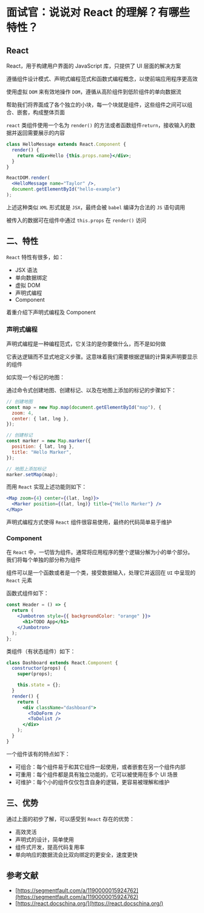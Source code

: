 # 面试官：说说对 React 的理解？有哪些特性？

##  React

React，用于构建用户界面的 JavaScript 库，只提供了 UI 层面的解决方案

遵循组件设计模式、声明式编程范式和函数式编程概念，以使前端应用程序更高效

使用虚拟 `DOM` 来有效地操作 `DOM`，遵循从高阶组件到低阶组件的单向数据流

帮助我们将界面成了各个独立的小块，每一个块就是组件，这些组件之间可以组合、嵌套，构成整体页面

`react` 类组件使用一个名为 `render()` 的方法或者函数组件`return`，接收输入的数据并返回需要展示的内容

```jsx
class HelloMessage extends React.Component {
  render() {
    return <div>Hello {this.props.name}</div>;
  }
}

ReactDOM.render(
  <HelloMessage name="Taylor" />,
  document.getElementById("hello-example")
);
```

上述这种类似 `XML` 形式就是 `JSX`，最终会被 `babel` 编译为合法的 `JS` 语句调用

被传入的数据可在组件中通过 `this.props` 在 `render()` 访问

## 二、特性

`React` 特性有很多，如：

- JSX 语法
- 单向数据绑定
- 虚拟 DOM
- 声明式编程
- Component

着重介绍下声明式编程及 Component

### 声明式编程

声明式编程是一种编程范式，它关注的是你要做什么，而不是如何做

它表达逻辑而不显式地定义步骤。这意味着我们需要根据逻辑的计算来声明要显示的组件

如实现一个标记的地图：

通过命令式创建地图、创建标记、以及在地图上添加的标记的步骤如下：

```js
// 创建地图
const map = new Map.map(document.getElementById("map"), {
  zoom: 4,
  center: { lat, lng },
});

// 创建标记
const marker = new Map.marker({
  position: { lat, lng },
  title: "Hello Marker",
});

// 地图上添加标记
marker.setMap(map);
```

而用 `React` 实现上述功能则如下：

```jsx
<Map zoom={4} center={(lat, lng)}>
  <Marker position={(lat, lng)} title={"Hello Marker"} />
</Map>
```

声明式编程方式使得 `React` 组件很容易使用，最终的代码简单易于维护

### Component

在 `React` 中，一切皆为组件。通常将应用程序的整个逻辑分解为小的单个部分。 我们将每个单独的部分称为组件

组件可以是一个函数或者是一个类，接受数据输入，处理它并返回在 `UI` 中呈现的 `React` 元素

函数式组件如下：

```jsx
const Header = () => {
  return (
    <Jumbotron style={{ backgroundColor: "orange" }}>
      <h1>TODO App</h1>
    </Jumbotron>
  );
};
```

类组件（有状态组件）如下：

```jsx
class Dashboard extends React.Component {
  constructor(props) {
    super(props);

    this.state = {};
  }
  render() {
    return (
      <div className="dashboard">
        <ToDoForm />
        <ToDolist />
      </div>
    );
  }
}
```

一个组件该有的特点如下：

- 可组合：每个组件易于和其它组件一起使用，或者嵌套在另一个组件内部
- 可重用：每个组件都是具有独立功能的，它可以被使用在多个 UI 场景
- 可维护：每个小的组件仅仅包含自身的逻辑，更容易被理解和维护

## 三、优势

通过上面的初步了解，可以感受到 `React` 存在的优势：

- 高效灵活
- 声明式的设计，简单使用
- 组件式开发，提高代码复用率
- 单向响应的数据流会比双向绑定的更安全，速度更快

## 参考文献

- [https://segmentfault.com/a/1190000015924762](https://segmentfault.com/a/1190000015924762)
- [https://react.docschina.org/](https://react.docschina.org/)
